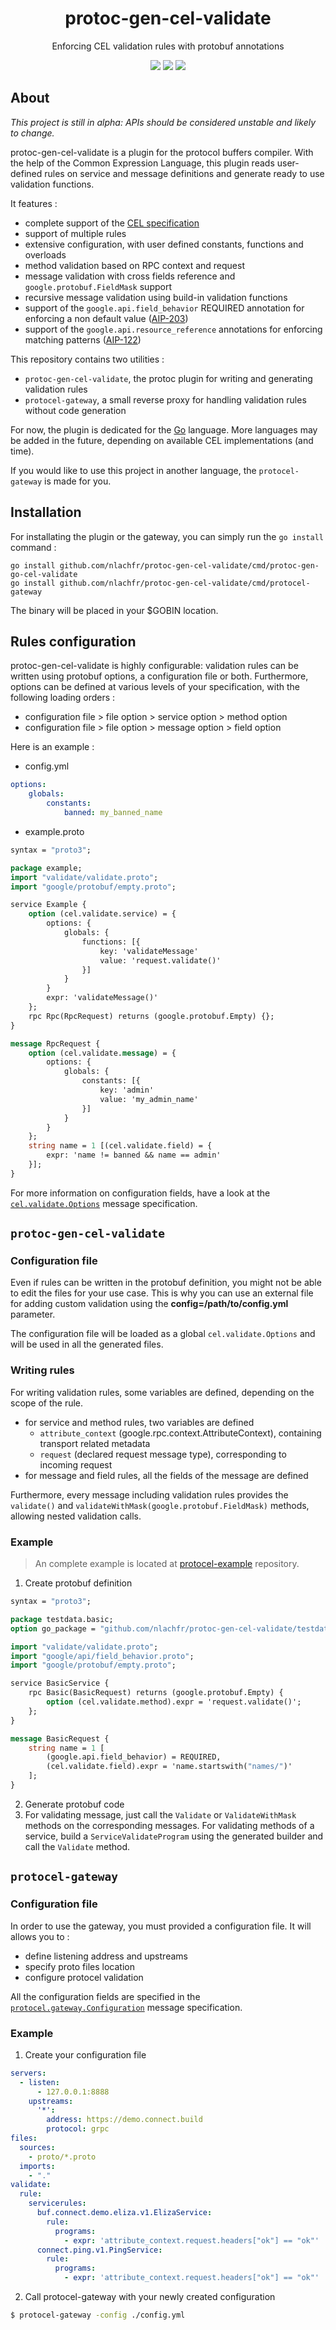 <div align="center">
<h1>protoc-gen-cel-validate</h1>
<p>Enforcing CEL validation rules with protobuf annotations</p>
<a href="https://coveralls.io/github/nlachfr/protoc-gen-cel-validate?branch=main"><img src="https://coveralls.io/repos/nlachfr/protoc-gen-cel-validate/badge.svg?branch=main&service=github"/></a>
<a href="https://goreportcard.com/badge/github.com/nlachfr/protoc-gen-cel-validate"><img src="https://goreportcard.com/badge/github.com/nlachfr/protoc-gen-cel-validate"/></a>
<a href="https://img.shields.io/github/license/nlachfr/protoc-gen-cel-validate"><img src="https://img.shields.io/github/license/nlachfr/protoc-gen-cel-validate"></a>
</div>

## About

*This project is still in alpha: APIs should be considered unstable and likely to change.*

protoc-gen-cel-validate is a plugin for the protocol buffers compiler. With the help of the Common Expression Language, this plugin reads user-defined rules on service and message definitions and generate ready to use validation functions.

It features :

- complete support of the [CEL specification](https://github.com/google/cel-spec)
- support of multiple rules
- extensive configuration, with user defined constants, functions and overloads
- method validation based on RPC context and request
- message validation with cross fields reference and `google.protobuf.FieldMask` support
- recursive message validation using build-in validation functions
- support of the `google.api.field_behavior` REQUIRED annotation for enforcing a non default value ([AIP-203](https://google.aip.dev/203))
- support of the `google.api.resource_reference` annotations for enforcing matching patterns ([AIP-122](https://google.aip.dev/122))

This repository contains two utilities :

- `protoc-gen-cel-validate`, the protoc plugin for writing and generating validation rules
- `protocel-gateway`, a small reverse proxy for handling validation rules without code generation

For now, the plugin is dedicated for the [Go](https://go.dev/) language. More languages may be added in the future, depending on available CEL implementations (and time). 

If you would like to use this project in another language, the `protocel-gateway` is made for you.

## Installation

For installating the plugin or the gateway, you can simply run the `go install` command :

```shell
go install github.com/nlachfr/protoc-gen-cel-validate/cmd/protoc-gen-go-cel-validate
go install github.com/nlachfr/protoc-gen-cel-validate/cmd/protocel-gateway
```

The binary will be placed in your $GOBIN location.

## Rules configuration

protoc-gen-cel-validate is highly configurable: validation rules can be written using protobuf options, a configuration file or both. 
Furthermore, options can be defined at various levels of your specification, with the following loading orders :

- configuration file > file option > service option > method option
- configuration file > file option > message option > field option

Here is an example :

- config.yml
```yaml
options:
    globals:
        constants:
            banned: my_banned_name
```

- example.proto
```protobuf
syntax = "proto3";

package example;
import "validate/validate.proto";
import "google/protobuf/empty.proto";

service Example {
    option (cel.validate.service) = {
        options: {
            globals: {
                functions: [{
                    key: 'validateMessage'
                    value: 'request.validate()'
                }]
            }
        }
        expr: 'validateMessage()'
    };
    rpc Rpc(RpcRequest) returns (google.protobuf.Empty) {};
}

message RpcRequest {
    option (cel.validate.message) = {
        options: {
            globals: {
                constants: [{
                    key: 'admin'
                    value: 'my_admin_name'
                }]
            }
        }
    };
    string name = 1 [(cel.validate.field) = {
        expr: 'name != banned && name == admin'
    }];
}
```

For more information on configuration fields, have a look at the [`cel.validate.Options`](./validate/validate.proto) message specification.

## `protoc-gen-cel-validate`

### Configuration file

Even if rules can be written in the protobuf definition, you might not be able to edit the files for your use case. This is why you can use an external file for adding custom validation using the **config=/path/to/config.yml** parameter.

The configuration file will be loaded as a global `cel.validate.Options` and will be used in all the generated files.
### Writing rules

For writing validation rules, some variables are defined, depending on the scope of the rule.

- for service and method rules, two variables are defined
  - `attribute_context` (google.rpc.context.AttributeContext), containing transport related metadata
  - `request` (declared request message type), corresponding to incoming request
- for message and field rules, all the fields of the message are defined

Furthermore, every message including validation rules provides the `validate()` and `validateWithMask(google.protobuf.FieldMask)` methods, allowing nested validation calls.

### Example

> An complete example is located at [protocel-example](https://github.com/nlachfr/protoc-gen-cel-validate-example) repository.

1. Create protobuf definition

```protobuf
syntax = "proto3";

package testdata.basic;
option go_package = "github.com/nlachfr/protoc-gen-cel-validate/testdata/validate/basic";

import "validate/validate.proto";
import "google/api/field_behavior.proto";
import "google/protobuf/empty.proto";

service BasicService {
    rpc Basic(BasicRequest) returns (google.protobuf.Empty) {
        option (cel.validate.method).expr = 'request.validate()';
    };
}

message BasicRequest {
    string name = 1 [
        (google.api.field_behavior) = REQUIRED,
        (cel.validate.field).expr = 'name.startswith("names/")'
    ];
}
```

2. Generate protobuf code
3. For validating message, just call the `Validate` or `ValidateWithMask` methods on the corresponding messages. For validating methods of a service, build a `ServiceValidateProgram` using the generated builder and call the `Validate` method.

## `protocel-gateway`

### Configuration file

In order to use the gateway, you must provided a configuration file. It will allows you to :
- define listening address and upstreams
- specify proto files location
- configure protocel validation

All the configuration fields are specified in the [`protocel.gateway.Configuration`](./gateway/gateway.proto) message specification.
### Example

1. Create your configuration file

```yml
servers:
  - listen:
      - 127.0.0.1:8888
    upstreams:
      '*':
        address: https://demo.connect.build    
        protocol: grpc
files:
  sources:
    - proto/*.proto
  imports:
    - "."
validate:
  rule:
    servicerules:
      buf.connect.demo.eliza.v1.ElizaService:
        rule:
          programs:
            - expr: 'attribute_context.request.headers["ok"] == "ok"'      
      connect.ping.v1.PingService:
        rule:
          programs:
            - expr: 'attribute_context.request.headers["ok"] == "ok"'
```

2. Call protocel-gateway with your newly created configuration

```bash
$ protocel-gateway -config ./config.yml
```